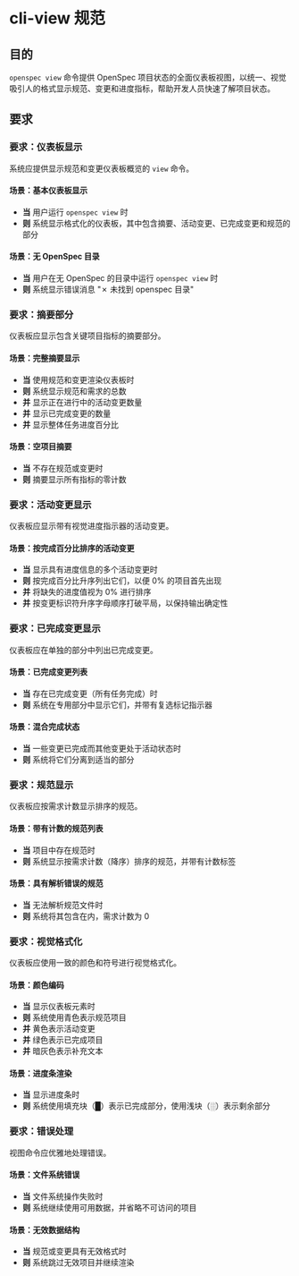 # cli-view 规范

## 目的

`openspec view` 命令提供 OpenSpec 项目状态的全面仪表板视图，以统一、视觉吸引人的格式显示规范、变更和进度指标，帮助开发人员快速了解项目状态。

## 要求
### 要求：仪表板显示

系统应提供显示规范和变更仪表板概览的 `view` 命令。

#### 场景：基本仪表板显示

- **当** 用户运行 `openspec view` 时
- **则** 系统显示格式化的仪表板，其中包含摘要、活动变更、已完成变更和规范的部分

#### 场景：无 OpenSpec 目录

- **当** 用户在无 OpenSpec 的目录中运行 `openspec view` 时
- **则** 系统显示错误消息 "✗ 未找到 openspec 目录"

### 要求：摘要部分

仪表板应显示包含关键项目指标的摘要部分。

#### 场景：完整摘要显示

- **当** 使用规范和变更渲染仪表板时
- **则** 系统显示规范和需求的总数
- **并** 显示正在进行中的活动变更数量
- **并** 显示已完成变更的数量
- **并** 显示整体任务进度百分比

#### 场景：空项目摘要

- **当** 不存在规范或变更时
- **则** 摘要显示所有指标的零计数

### 要求：活动变更显示

仪表板应显示带有视觉进度指示器的活动变更。

#### 场景：按完成百分比排序的活动变更

- **当** 显示具有进度信息的多个活动变更时
- **则** 按完成百分比升序列出它们，以便 0% 的项目首先出现
- **并** 将缺失的进度值视为 0% 进行排序
- **并** 按变更标识符升序字母顺序打破平局，以保持输出确定性

### 要求：已完成变更显示

仪表板应在单独的部分中列出已完成变更。

#### 场景：已完成变更列表

- **当** 存在已完成变更（所有任务完成）时
- **则** 系统在专用部分中显示它们，并带有复选标记指示器

#### 场景：混合完成状态

- **当** 一些变更已完成而其他变更处于活动状态时
- **则** 系统将它们分离到适当的部分

### 要求：规范显示

仪表板应按需求计数显示排序的规范。

#### 场景：带有计数的规范列表

- **当** 项目中存在规范时
- **则** 系统显示按需求计数（降序）排序的规范，并带有计数标签

#### 场景：具有解析错误的规范

- **当** 无法解析规范文件时
- **则** 系统将其包含在内，需求计数为 0

### 要求：视觉格式化

仪表板应使用一致的颜色和符号进行视觉格式化。

#### 场景：颜色编码

- **当** 显示仪表板元素时
- **则** 系统使用青色表示规范项目
- **并** 黄色表示活动变更
- **并** 绿色表示已完成项目
- **并** 暗灰色表示补充文本

#### 场景：进度条渲染

- **当** 显示进度条时
- **则** 系统使用填充块（█）表示已完成部分，使用浅块（░）表示剩余部分

### 要求：错误处理

视图命令应优雅地处理错误。

#### 场景：文件系统错误

- **当** 文件系统操作失败时
- **则** 系统继续使用可用数据，并省略不可访问的项目

#### 场景：无效数据结构

- **当** 规范或变更具有无效格式时
- **则** 系统跳过无效项目并继续渲染